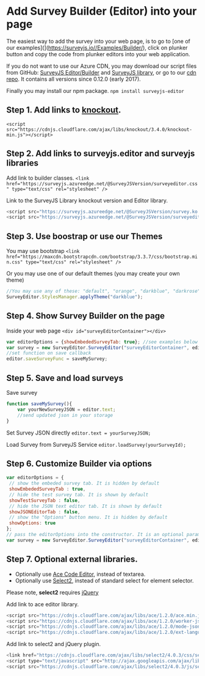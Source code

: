 # Add Survey Builder (Editor) into your page

The easiest way to add the survey into your web page, is to go to [one of our examples](](https://surveyjs.io//Examples/Builder/), click on plunker button and copy the code from plunker editors into your web application.

If you do not want to use our Azure CDN, you may download our script files from GitHub: [SurveyJS Editor/Builder](https://github.com/surveyjs/editor/releases) and [SurveyJS library](https://github.com/surveyjs/surveyjs/releases), or go to our [cdn repo](https://github.com/surveyjs/builds). It contains all versions since 0.12.0 (early 2017).

Finally you may install our npm package.
```npm install surveyjs-editor```

## Step 1. Add links to [knockout](http://knockoutjs.com).

```<script src="https://cdnjs.cloudflare.com/ajax/libs/knockout/3.4.0/knockout-min.js"></script>```

## Step 2.  Add links to surveyjs.editor and surveyjs libraries

Add link to builder classes.
```<link href="https://surveyjs.azureedge.net/@SurveyJSVersion/surveyeditor.css" type="text/css" rel="stylesheet" />```

Link to the SurveyJS Library knockout version and Editor library.
```javascript
<script src="https://surveyjs.azureedge.net/@SurveyJSVersion/survey.ko.min.js">
<script src="https://surveyjs.azureedge.net/@SurveyJSVersion/surveyeditor.min.js"></script>
```

## Step 3. Use boostrap or use our Themes

You may use bootstrap
```<link href="https://maxcdn.bootstrapcdn.com/bootstrap/3.3.7/css/bootstrap.min.css" type="text/css" rel="stylesheet" />```

Or you may use one of our default themes (you may create your own theme)
```javascript
//You may use any of these: "default", "orange", "darkblue", "darkrose", "stone", "winter", "winterstone"
SurveyEditor.StylesManager.applyTheme("darkblue");
```

## Step 4. Show Survey Builder on the page

Inside your web page
```<div id="surveyEditorContainer"></div>```

```javascript
var editorOptions = {showEmbededSurveyTab: true}; //see examples below
var survey = new SurveyEditor.SurveyEditor("surveyEditorContainer", editorOptions);
//set function on save callback
editor.saveSurveyFunc = saveMySurvey;
```

## Step 5. Save and load surveys

Save survey
```javascript
function saveMySurvey(){
    var yourNewSurveyJSON = editor.text;
    //send updated json in your storage  
}
```
Set Survey JSON directly
```editor.text = yourSurveyJSON;```

Load Survey from SurveyJS Service
```editor.loadSurvey(yourSurveyId);```

## Step 6. Customize Builder via options

```javascript
var editorOptions = {
 // show the embeded survey tab. It is hidden by default
 showEmbededSurveyTab : true,
 // hide the test survey tab. It is shown by default
 showTestSurveyTab : false,
 // hide the JSON text editor tab. It is shown by default
 showJSONEditorTab : false,
 // show the "Options" button menu. It is hidden by default 
 showOptions: true                          
};
// pass the editorOptions into the constructor. It is an optional parameter.
var survey = new SurveyEditor.SurveyEditor("surveyEditorContainer", editorOptions);
```

## Step 7. Optional external libraries.

+ Optionally use [Ace Code Editor](https://ace.c9.io/), instead of textarea.
+ Optionally use [Select2](https://select2.github.io/), instead of standard select for element selector.

Please note, **select2** requires [jQuery](https://jquery.com/)

Add link to ace editor library.
```javascript
<script src="https://cdnjs.cloudflare.com/ajax/libs/ace/1.2.0/ace.min.js" type="text/javascript"></script>
<script src="https://cdnjs.cloudflare.com/ajax/libs/ace/1.2.0/worker-json.js" type="text/javascript"></script>
<script src="https://cdnjs.cloudflare.com/ajax/libs/ace/1.2.0/mode-json.js" type="text/javascript"></script>
<script src="https://cdnjs.cloudflare.com/ajax/libs/ace/1.2.0/ext-language_tools.js" type="text/javascript"></script></code></pre>
```

Add link to select2 and jQuery plugin.
```javascript
<link href="https://cdnjs.cloudflare.com/ajax/libs/select2/4.0.3/css/select2.min.css" type="text/css" rel="stylesheet" />
<script type="text/javascript" src="http://ajax.googleapis.com/ajax/libs/jquery/2.1.4/jquery.min.js"></script>
<script src="https://cdnjs.cloudflare.com/ajax/libs/select2/4.0.3/js/select2.min.js" type="text/javascript"></script>
```